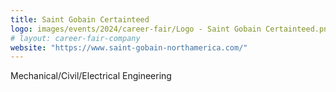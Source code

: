 ```yaml
---
title: Saint Gobain Certainteed
logo: images/events/2024/career-fair/Logo - Saint Gobain Certainteed.png
# layout: career-fair-company
website: "https://www.saint-gobain-northamerica.com/"
---
```


Mechanical/Civil/Electrical Engineering
